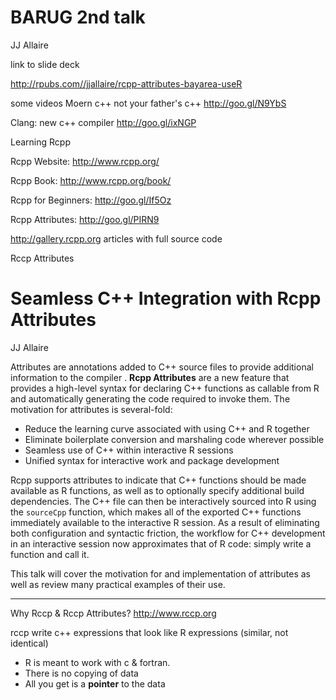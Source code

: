 BARUG 2nd talk
========================================================
JJ Allaire

link to slide deck

http://rpubs.com//jjallaire/rcpp-attributes-bayarea-useR

some videos
Moern c++
not your father's c++
http://goo.gl/N9YbS

Clang: new c++ compiler
http://goo.gl/ixNGP

Learning Rcpp

Rcpp Website: http://www.rcpp.org/

Rcpp Book: http://www.rcpp.org/book/

Rcpp for Beginners: http://goo.gl/If5Oz

Rcpp Attributes: http://goo.gl/PIRN9

http://gallery.rcpp.org articles with full source code



Rccp Attributes
# Seamless C++ Integration with Rcpp Attributes 
JJ Allaire

Attributes are annotations added to C++ source files to provide 
additional information to the compiler . __Rcpp Attributes__ are a new 
feature that provides a high-level syntax for declaring C++ functions 
as callable from R and automatically generating the code required to 
invoke them. The motivation for attributes is several-fold:

* Reduce the learning curve associated with using C++ and R together 
* Eliminate boilerplate conversion and marshaling code wherever possible 
* Seamless use of C++ within interactive R sessions 
* Unified syntax for interactive work and package development

Rcpp supports attributes to indicate that C++ functions should be made 
available as R functions, as well as to optionally specify additional 
build dependencies. The C++ file can then be interactively sourced 
into R using the `sourceCpp` function, which makes all of the exported 
C++ functions immediately available to the interactive R session. As a 
result of eliminating both configuration and syntactic friction, the 
workflow for C++ development in an interactive session now 
approximates that of R code: simply write a function and call it.


This talk will cover the motivation for and implementation of 
attributes as well as review many practical examples of their use.

-----

Why Rccp & Rccp Attributes?
http://www.rccp.org

rccp
write c++ expressions that look like R expressions (similar, not identical)


* R is meant to work with c & fortran.
* There is no copying of data
* All you get is a __pointer__ to the data
